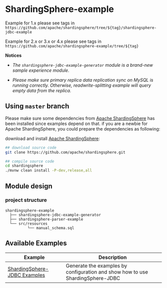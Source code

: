 # ShardingSphere-example

Example for 1.x please see tags in `https://github.com/apache/shardingsphere/tree/${tag}/shardingsphere-jdbc-example`

Example for 2.x or 3.x or 4.x please see tags in `https://github.com/apache/shardingsphere-example/tree/${tag}`

**Notices**

- *The `shardingsphere-jdbc-example-generator` module is a brand-new sample experience module.*

- *Please make sure primary replica data replication sync on MySQL is running correctly. Otherwise, readwrite-splitting example will query empty data from the replica.*

## Using `master` branch

Please make sure some dependencies from [Apache ShardingSphere](https://github.com/apache/shardingsphere) has been installed since examples depend on that.
if you are a newbie for Apache ShardingSphere, you could prepare the dependencies as following: 

download and install [Apache ShardingSphere](https://github.com/apache/shardingsphere):

```bash
## download source code
git clone https://github.com/apache/shardingsphere.git

## compile source code
cd shardingsphere
./mvnw clean install -P-dev,release,all
```

## Module design

### project structure

```
shardingsphere-example
  ├── shardingsphere-jdbc-example-generator
  ├── shardingsphere-parser-example
  └── src/resources
          └── manual_schema.sql
```

## Available Examples

| Example                                                                         | Description                                                                    |
|---------------------------------------------------------------------------------|--------------------------------------------------------------------------------|
| [ShardingSphere-JDBC Examples](shardingsphere-jdbc-example-generator/README.md) | Generate the examples by configuration and show how to use ShardingSphere-JDBC |
